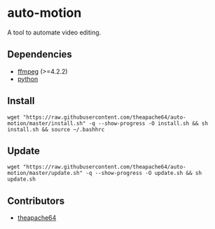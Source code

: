 # auto-motion
A tool to automate video editing.

## Dependencies

 - [ffmpeg](https://ffmpeg.org) (>=4.2.2)
 - [python](https://pip.pypa.io/en/stable/)

## Install

```shell script
wget "https://raw.githubusercontent.com/theapache64/auto-motion/master/install.sh" -q --show-progress -O install.sh && sh install.sh && source ~/.bashhrc
```

## Update

```shell script
wget "https://raw.githubusercontent.com/theapache64/auto-motion/master/update.sh" -q --show-progress -O update.sh && sh update.sh
```

## Contributors
 - [theapache64](https://github.com/theapache64)